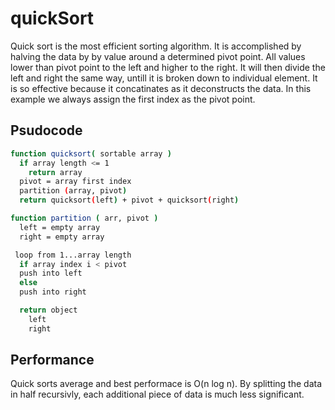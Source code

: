 # quickSort

Quick sort is the most efficient sorting algorithm.  It is accomplished by halving the data by by value around a determined pivot point.  All values lower than pivot point to the left and higher to the right.  It will then divide the left and right the same way, untill it is broken down to individual element.  It is so effective because it concatinates as it deconstructs the data. In this example we always assign the first index as the pivot point.

## Psudocode

```sh
function quicksort( sortable array )
  if array length <= 1
    return array
  pivot = array first index
  partition (array, pivot)
  return quicksort(left) + pivot + quicksort(right)

function partition ( arr, pivot )
  left = empty array
  right = empty array

 loop from 1...array length
  if array index i < pivot
  push into left
  else
  push into right

  return object
    left
    right
```

## Performance

Quick sorts average and best performace is O(n log n).  By splitting the data in half recursivly, each additional piece of data is much less significant.
